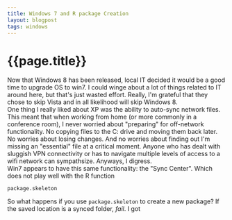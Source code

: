```yaml
---
title: Windows 7 and R package Creation
layout: blogpost
tags: windows
---
```

<h1>{{page.title}}</h1>
<div id = "statement">
Now that Windows 8 has been released, local IT decided it would be a good time to upgrade OS to win7. 
I could winge about a lot of things related to IT around here, but that's just wasted effort. Really, I'm
grateful that they chose to skip Vista and in all likelihood will skip Windows 8. 
<br>
One thing I really liked about XP was the ability to auto-sync network files. This meant that when working from 
home (or more commonly in a conference room), I never worried about "preparing" for off-network functionality.
No copying files to the C: drive and moving them back later. No worries about losing changes. And no worries about 
finding out I'm missing an "essential" file at a critical moment. Anyone who has dealt with sluggish VPN connectivity
or has to navigate multiple levels of access to a wifi network can sympathsize. Anyways, I digress.
<br>
Win7 appears to have this same functionality: the "Sync Center". Which does not play well with the R function 

    package.skeleton


So what happens if you use `package.skeleton` to create a new package? If the saved location is a synced folder, _fail_.
I got
</div>
